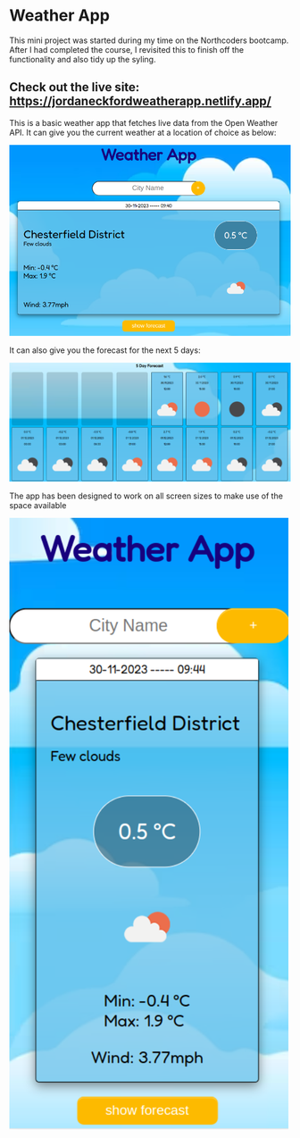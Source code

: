 # Weather App

This mini project was started during my time on the Northcoders bootcamp. After I had completed the course, I revisited this to finish off the functionality and also tidy up the syling.
<br/>

## Check out the live site: https://jordaneckfordweatherapp.netlify.app/

This is a basic weather app that fetches live data from the Open Weather API. It can give you the current weather at a location of choice as below:

<img src="./public/current.png" width="800px">

It can also give you the forecast for the next 5 days:

<img src="./public/forecast.png" width="800px">

The app has been designed to work on all screen sizes to make use of the space available

<img src="./public/mobile.png" width="500px">
